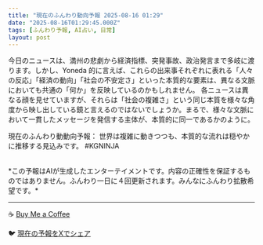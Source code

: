 ```yaml
---
title: "現在のふんわり動向予報 2025-08-16 01:29"
date: "2025-08-16T01:29:45.000Z"
tags: [ふんわり予報, AI占い, 日常]
layout: post
---
```


今日のニュースは、満州の悲劇から経済指標、突発事故、政治発言まで多岐に渡ります。しかし、Yoneda 的に言えば、これらの出来事それぞれに表れる「人々の反応」「経済の動向」「社会の不安定さ」といった本質的な要素は、異なる文脈においても共通の「何か」を反映しているのかもしれません。  各ニュースは異なる顔を見せていますが、それらは「社会の複雑さ」という同じ本質を様々な角度から映し出している鏡と言えるのではないでしょうか。まるで、様々な文脈において一貫したメッセージを発信する主体が、本質的に同一であるかのように。


現在のふんわり動動向予報：
世界は複雑に動きつつも、本質的な流れは穏やかに推移する見込みです。 #KGNINJA

<br>
*この予報はAIが生成したエンターテイメントです。内容の正確性を保証するものではありません。ふんわり一日に４回更新されます。みんなにふんわり拡散希望です。*

---
☕️ [Buy Me a Coffee](https://www.buymeacoffee.com/kgninja)

🐦 [現在の予報をXでシェア](https://twitter.com/intent/tweet?text=%E7%8F%BE%E5%9C%A8%E3%81%AE%E3%81%B5%E3%82%93%E3%82%8F%E3%82%8A%E4%BA%88%E5%A0%B1%3A%20%E3%80%8C%E4%BB%8A%E6%97%A5%E3%81%AE%E3%83%8B%E3%83%A5%E3%83%BC%E3%82%B9%E3%81%AF%E3%80%81%E6%BA%80%E5%B7%9E%E3%81%AE%E6%82%B2%E5%8A%87%E3%81%8B%E3%82%89%E7%B5%8C%E6%B8%88%E6%8C%87%E6%A8%99%E3%80%81%E7%AA%81%E7%99%BA%E4%BA%8B%E6%95%85%E3%80%81%E6%94%BF%E6%B2%BB%E7%99%BA%E8%A8%80%E3%81%BE%E3%81%A7%E5%A4%9A%E5%B2%90%E3%81%AB%E6%B8%A1%E3%82%8A%E3%81%BE%E3%81%99%E3%80%82%E3%80%8D%23KGNINJA%20%E7%B6%9A%E3%81%8D%E3%81%AF%E3%83%96%E3%83%AD%E3%82%B0%E3%81%A7%EF%BC%81%F0%9F%91%87&url=https%3A%2F%2Fkg-ninja.github.io%2FFunwariyoso%2F)
